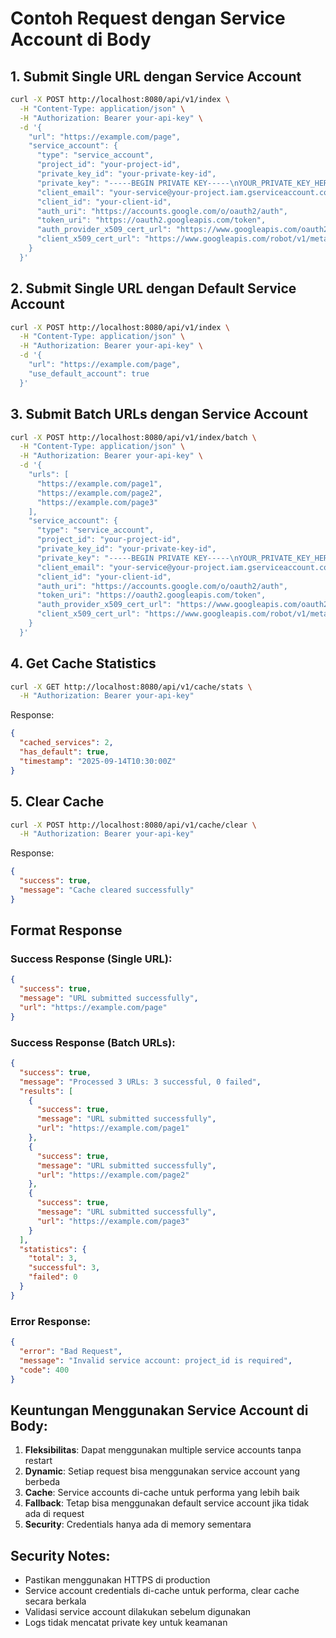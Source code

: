 # Contoh Request dengan Service Account di Body

## 1. Submit Single URL dengan Service Account

```bash
curl -X POST http://localhost:8080/api/v1/index \
  -H "Content-Type: application/json" \
  -H "Authorization: Bearer your-api-key" \
  -d '{
    "url": "https://example.com/page",
    "service_account": {
      "type": "service_account",
      "project_id": "your-project-id",
      "private_key_id": "your-private-key-id",
      "private_key": "-----BEGIN PRIVATE KEY-----\nYOUR_PRIVATE_KEY_HERE\n-----END PRIVATE KEY-----\n",
      "client_email": "your-service@your-project.iam.gserviceaccount.com",
      "client_id": "your-client-id",
      "auth_uri": "https://accounts.google.com/o/oauth2/auth",
      "token_uri": "https://oauth2.googleapis.com/token",
      "auth_provider_x509_cert_url": "https://www.googleapis.com/oauth2/v1/certs",
      "client_x509_cert_url": "https://www.googleapis.com/robot/v1/metadata/x509/your-service%40your-project.iam.gserviceaccount.com"
    }
  }'
```

## 2. Submit Single URL dengan Default Service Account

```bash
curl -X POST http://localhost:8080/api/v1/index \
  -H "Content-Type: application/json" \
  -H "Authorization: Bearer your-api-key" \
  -d '{
    "url": "https://example.com/page",
    "use_default_account": true
  }'
```

## 3. Submit Batch URLs dengan Service Account

```bash
curl -X POST http://localhost:8080/api/v1/index/batch \
  -H "Content-Type: application/json" \
  -H "Authorization: Bearer your-api-key" \
  -d '{
    "urls": [
      "https://example.com/page1",
      "https://example.com/page2",
      "https://example.com/page3"
    ],
    "service_account": {
      "type": "service_account",
      "project_id": "your-project-id",
      "private_key_id": "your-private-key-id",
      "private_key": "-----BEGIN PRIVATE KEY-----\nYOUR_PRIVATE_KEY_HERE\n-----END PRIVATE KEY-----\n",
      "client_email": "your-service@your-project.iam.gserviceaccount.com",
      "client_id": "your-client-id",
      "auth_uri": "https://accounts.google.com/o/oauth2/auth",
      "token_uri": "https://oauth2.googleapis.com/token",
      "auth_provider_x509_cert_url": "https://www.googleapis.com/oauth2/v1/certs",
      "client_x509_cert_url": "https://www.googleapis.com/robot/v1/metadata/x509/your-service%40your-project.iam.gserviceaccount.com"
    }
  }'
```

## 4. Get Cache Statistics

```bash
curl -X GET http://localhost:8080/api/v1/cache/stats \
  -H "Authorization: Bearer your-api-key"
```

Response:

```json
{
  "cached_services": 2,
  "has_default": true,
  "timestamp": "2025-09-14T10:30:00Z"
}
```

## 5. Clear Cache

```bash
curl -X POST http://localhost:8080/api/v1/cache/clear \
  -H "Authorization: Bearer your-api-key"
```

Response:

```json
{
  "success": true,
  "message": "Cache cleared successfully"
}
```

## Format Response

### Success Response (Single URL):

```json
{
  "success": true,
  "message": "URL submitted successfully",
  "url": "https://example.com/page"
}
```

### Success Response (Batch URLs):

```json
{
  "success": true,
  "message": "Processed 3 URLs: 3 successful, 0 failed",
  "results": [
    {
      "success": true,
      "message": "URL submitted successfully",
      "url": "https://example.com/page1"
    },
    {
      "success": true,
      "message": "URL submitted successfully",
      "url": "https://example.com/page2"
    },
    {
      "success": true,
      "message": "URL submitted successfully",
      "url": "https://example.com/page3"
    }
  ],
  "statistics": {
    "total": 3,
    "successful": 3,
    "failed": 0
  }
}
```

### Error Response:

```json
{
  "error": "Bad Request",
  "message": "Invalid service account: project_id is required",
  "code": 400
}
```

## Keuntungan Menggunakan Service Account di Body:

1. **Fleksibilitas**: Dapat menggunakan multiple service accounts tanpa restart
2. **Dynamic**: Setiap request bisa menggunakan service account yang berbeda
3. **Cache**: Service accounts di-cache untuk performa yang lebih baik
4. **Fallback**: Tetap bisa menggunakan default service account jika tidak ada di request
5. **Security**: Credentials hanya ada di memory sementara

## Security Notes:

- Pastikan menggunakan HTTPS di production
- Service account credentials di-cache untuk performa, clear cache secara berkala
- Validasi service account dilakukan sebelum digunakan
- Logs tidak mencatat private key untuk keamanan

